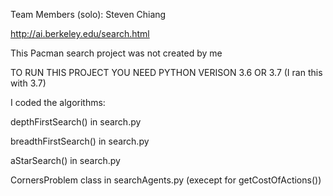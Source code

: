 Team Members (solo):
Steven Chiang 

http://ai.berkeley.edu/search.html

This Pacman search project was not created by me

TO RUN THIS PROJECT YOU NEED PYTHON VERISON 3.6 OR 3.7 (I ran this with 3.7)

I coded the algorithms:

depthFirstSearch() in search.py

breadthFirstSearch() in search.py

aStarSearch() in search.py


CornersProblem class in searchAgents.py (execept for getCostOfActions())